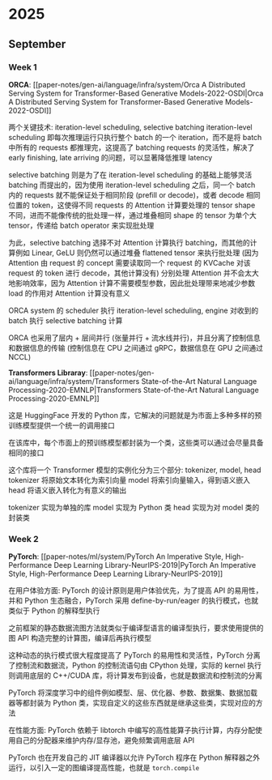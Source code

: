 # 2025
## September
### Week 1
**ORCA**: [[paper-notes/gen-ai/language/infra/system/Orca A Distributed Serving System for Transformer-Based Generative Models-2022-OSDI|Orca A Distributed Serving System for Transformer-Based Generative Models-2022-OSDI]]

两个关键技术: iteration-level scheduling, selective batching
iteration-level scheduling 即每次推理运行只执行整个 batch 的一个 iteration，而不是将 batch 中所有的 requests 都推理完，这提高了 batching requests 的灵活性，解决了 early finishing, late arriving 的问题，可以显著降低推理 latency

selective batching 则是为了在 iteration-level scheduling 的基础上能够灵活 batching 而提出的，因为使用 iteration-level scheduling 之后，同一个 batch 内的 requests 就不能保证处于相同阶段 (prefill or decode)，或者 decode 相同位置的 token，这使得不同 requests 的 Attention 计算要处理的 tensor shape 不同，进而不能像传统的批处理一样，通过堆叠相同 shape 的 tensor 为单个大 tensor，传递给 batch operator 来实现批处理

为此，selective batching 选择不对 Attention 计算执行 batching，而其他的计算例如 Linear, GeLU 则仍然可以通过堆叠 flattened tensor 来执行批处理 (因为 Attention 由 request 的 concept 需要读取同一个 request 的 KVCache 对该 request 的 token 进行 decode，其他计算没有)
分别处理 Attention 并不会太大地影响效率，因为 Attention 计算不需要模型参数，因此批处理带来地减少参数 load 的作用对 Attention 计算没有意义

ORCA system 的 scheduler 执行 iteration-level scheduling, engine 对收到的 batch 执行 selective batching 计算

ORCA 也采用了层内 + 层间并行 (张量并行 + 流水线并行)，并且分离了控制信息和数据信息的传输 (控制信息在 CPU 之间通过 gRPC，数据信息在 GPU 之间通过 NCCL)

**Transformers Libraray**: [[paper-notes/gen-ai/language/infra/system/Transformers State-of-the-Art Natural Language Processing-2020-EMNLP|Transformers State-of-the-Art Natural Language Processing-2020-EMNLP]]

这是 HuggingFace 开发的 Python 库，它解决的问题就是为市面上多种多样的预训练模型提供一个统一的调用接口

在该库中，每个市面上的预训练模型都封装为一个类，这些类可以通过会尽量具备相同的接口

这个库将一个 Transformer 模型的实例化分为三个部分: tokenizer, model, head
tokenizer 将原始文本转化为索引向量
model 将索引向量输入，得到语义嵌入
head 将语义嵌入转化为有意义的输出

tokenizer 实现为单独的库
model 实现为 Python 类
head 实现为对 model 类的封装类

### Week 2
**PyTorch**: [[paper-notes/ml/system/PyTorch An Imperative Style, High-Performance Deep Learning Library-NeurIPS-2019|PyTorch An Imperative Style, High-Performance Deep Learning Library-NeurIPS-2019]]

在用户体验方面:
PyTorch 的设计原则是用户体验优先，为了提高 API 的易用性，并和 Python 生态融合，PyTorch 采用 define-by-run/eager 的执行模式，也就类似于 Python 的解释型执行

之前框架的静态数据流图方法就类似于编译型语言的编译型执行，要求使用提供的图 API 构造完整的计算图，编译后再执行模型

这种动态的执行模式很大程度提高了 PyTorch 的易用性和灵活性，PyTorch 分离了控制流和数据流，Python 的控制流语句由 CPython 处理，实际的 kernel 执行则调用底层的 C++/CUDA 库，将计算发布到设备，也就是数据流和控制流的分离

PyTorch 将深度学习中的组件例如模型、层、优化器、参数、数据集、数据加载器等都封装为 Python 类，实现自定义的这些东西就是继承这些类，实现对应的方法

在性能方面:
PyTorch 依赖于 libtorch 中编写的高性能算子执行计算，内存分配使用自己的分配器来维护内存/显存池，避免频繁调用底层 API

PyTorch 也在开发自己的 JIT 编译器以允许 PyTorch 程序在 Python 解释器之外运行，以引入一定的图编译提高性能，也就是 `torch.compile`

